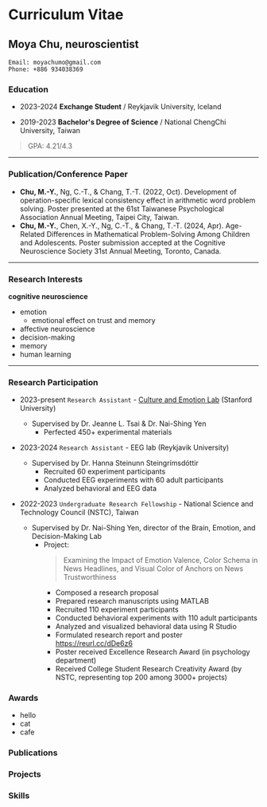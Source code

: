 # Curriculum Vitae 

## Moya Chu, neuroscientist

```
Email: moyachumo@gmail.com
Phone: +886 934038369
```

### Education

- 2023-2024 **Exchange Student** / Reykjavik University, Iceland

- 2019-2023 **Bachelor's Degree of Science** / National ChengChi University, Taiwan
         
> GPA: 4.21/4.3
---
### Publication/Conference Paper

- **Chu, M.-Y.**, Ng, C.-T., & Chang, T.-T. (2022, Oct). Development of operation-specific lexical consistency effect in arithmetic word problem solving. Poster presented at the 61st Taiwanese Psychological Association Annual Meeting, Taipei City, Taiwan.
- **Chu, M.-Y.**, Chen, X.-Y., Ng, C.-T., & Chang, T.-T. (2024, Apr). Age-Related Differences in Mathematical Problem-Solving Among Children and Adolescents. Poster submission accepted at the Cognitive Neuroscience Society 31st Annual Meeting, Toronto, Canada.
---
### Research Interests

**cognitive neuroscience**
- emotion
  - emotional effect on trust and memory
- affective neuroscience
- decision-making
- memory
- human learning
---
### Research Participation
- 2023-present `Research Assistant` - [Culture and Emotion Lab](https://culture-emotion-lab.stanford.edu/) (Stanford University)
  - Supervised by Dr. Jeanne L. Tsai & Dr. Nai-Shing Yen
    - Perfected 450+ experimental materials
 
- 2023-2024 `Research Assistant` - EEG lab (Reykjavik University)
  - Supervised by Dr. Hanna Steinunn Steingrímsdóttir
    - Recruited 60 experiment participants
    - Conducted EEG experiments with 60 adult participants
    - Analyzed behavioral and EEG data

- 2022-2023 `Undergraduate Research Fellowship` - National Science and Technology Council (NSTC), Taiwan
  - Supervised by Dr. Nai-Shing Yen, director of the Brain, Emotion, and Decision-Making Lab
    - Project:
      > Examining the Impact of Emotion Valence, Color Schema in News Headlines, and Visual Color of Anchors on News Trustworthiness
      - Composed a research proposal
      - Prepared research manuscripts using MATLAB
      - Recruited 110 experiment participants
      - Conducted behavioral experiments with 110 adult participants
      - Analyzed and visualized behavioral data using R Studio
      - Formulated research report and poster https://reurl.cc/dDe6z6
      - Poster received Excellence Research Award (in psychology department)
      - Received College Student Research Creativity Award (by NSTC, representing top 200 among 3000+ projects)




### Awards
- hello
- cat
- cafe

### Publications


### Projects

### Skills
